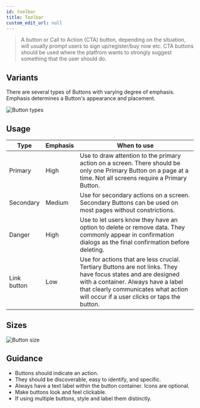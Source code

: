 ```yaml
---
id: toolbar
title: Toolbar
custom_edit_url: null
---
```


> A button or Call to Action (CTA) button, depending on the situation, will usually prompt users to sign up/register/buy now etc. CTA buttons should be used where the platfrom wants to strongly suggest something that the user should do.


## Variants

There are several types of Buttons with varying degree of emphasis. Emphasis determines a Button's appearance and placement.

![Button types](/img/buttons/button_types.png)

## Usage

| Type         | Emphasis | When to use | 
| --          | ------- | ----------- | 
| Primary     | High | Use to draw attention to the primary action on a screen. There should be only one Primary Button on a page at a time. Not all screens require a Primary Button. |
| Secondary   | Medium | Use for secondary actions on a screen. Secondary Buttons can be used on most pages without constrictions.  |
| Danger      | High | Use to let users know they have an option to delete or remove data. They commonly appear in confirmation dialogs as the final confirmation before deleting. |
| Link button | Low | Use for actions that are less crucial. Tertiary Buttons are not links. They have focus states and are designed with a container. Always have a label that clearly communicates what action will occur if a user clicks or taps the button. |

## Sizes

![Button size](/img/buttons/button_size.png)

## Guidance
* Buttons should indicate an action.
* They should be discoverable, easy to identify, and specific.
* Always have a text label within the button container. Icons are optional.
* Make buttons look and feel clickable.
* If using multiple buttons, style and label them distinctly.